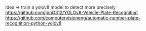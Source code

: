 
Idea => train a yolov8 model to detect more precisely 
https://github.com/jonG312/YOLOv8-Vehicle-Plate-Recognition
https://github.com/computervisioneng/automatic-number-plate-recognition-python-yolov8